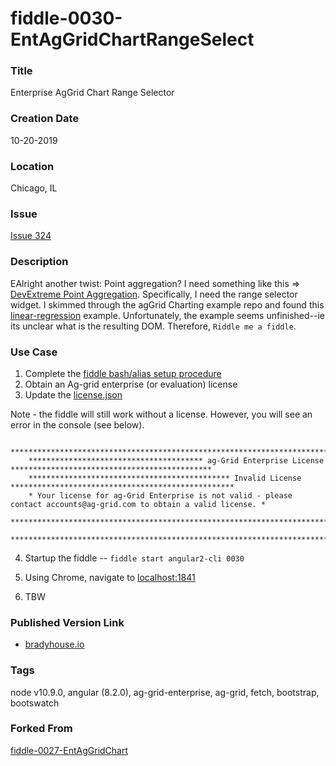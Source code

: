 fiddle-0030-EntAgGridChartRangeSelect
======


### Title<a name="title"></a>

Enterprise AgGrid Chart Range Selector


### Creation Date<a name="creation-date"></a>

10-20-2019


### Location<a name="location"></a>

Chicago, IL


### Issue<a name="issue"></a>

[Issue 324](https://github.com/bradyhouse/house/issues/324)


### Description<a name="description"></a>

EAlright another twist:  Point aggregation?  I need something like this => [DevExtreme Point Aggregation](https://js.devexpress.com/Demos/WidgetsGallery/Demo/Charts/PointsAggregationFinancialChart/AngularJS/Light/).  Specifically, I need the range selector widget.  I skimmed through the agGrid Charting example repo and found this [linear-regression](https://github.com/ag-grid/ag-grid-charts-example/tree/master/src/linear-regression) example.  Unfortunately, the example seems unfinished--ie its unclear what is the resulting DOM.  Therefore, `Riddle me a fiddle`. 


### Use Case<a name="use-case"></a>

1.  Complete the [fiddle bash/alias setup procedure](https://github.com/bradyhouse/house/wiki/Setup-(Mac-OS))
2.  Obtain an Ag-grid enterprise (or evaluation) license
3.  Update the [license.json](license.json)


Note - the fiddle will still work without a license.  However, you will see an error in the console (see below).

        ****************************************************************************************************************
        *************************************** ag-Grid Enterprise License *********************************************
        ********************************************* Invalid License **************************************************
        * Your license for ag-Grid Enterprise is not valid - please contact accounts@ag-grid.com to obtain a valid license. *
        ****************************************************************************************************************
        ****************************************************************************************************************

4.  Startup the fiddle -- `fiddle start angular2-cli 0030` 

        
        

5.  Using Chrome, navigate to [localhost:1841](http://localhost:1841)
6.  TBW
      
            
### Published Version Link<a name="published-version-link"></a>

* [bradyhouse.io](http://bradyhouse.github.io/angular2-cli/fiddle-0030-EntAgGridChartRangeSelect/index.html)


### Tags<a name="tags"></a>

node v10.9.0, angular (8.2.0), ag-grid-enterprise, ag-grid, fetch, bootstrap, bootswatch



### Forked From

[fiddle-0027-EntAgGridChart](../fiddle-0027-EntAgGridChart)
